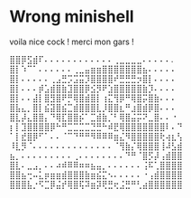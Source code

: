 # Wrong minishell

voila nice cock !
merci mon gars !

⣿⣿⡿⣫⣾⠏⠄⠄⠄⠄⠄⠄⠄⠄⠄⠄⠄⠄⢀⣀⣀⣀⣀⠄⠄⠄⠄⠄.
⣿⡇⠱⠉⠁⠄⠄⠄⠄⠄⠄⢀⣀⣤⣶⣶⣿⣿⣿⣿⣿⣿⣿⣦⠄⠄⠄⠄⠄
⣿⡇⠄⠄⠄⠄⠄⢀⣠⣛⡩⣩⣭⡹⣿⣿⣿⣿⠞⣛⣛⣛⡲⣿⡇⠄⠄⠄⠄
⣿⡇⠄⠄⠄⡾⣡⣾⣿⣷⣹⣿⣿⡿⣪⡻⠟⣱⣿⣿⣿⣿⣿⣷⡹⠄⠄⠄⠄
⣿⡇⠄⠄⣼⡇⣿⣻⣿⠟⡛⢿⣿⣾⣿⡇⢰⣍⢻⡿⠛⢿⣿⡭⣿⣷⠄⠄⠄
⣿⣧⣄⡀⣿⡇⣮⣽⣿⣮⣉⣾⣿⣿⣿⣇⡸⣿⣿⣆⠛⣰⣿⣾⡿⣿⠄⠄⠄
⣿⣇⡼⣄⣿⣿⡄⠙⢿⣏⣿⣿⡮⠁⣉⣾⣷⡈⠃⢿⣿⣬⡭⠝⣀⣿⠄⠄⠐
⡆⡇⣹⣿⣿⣿⣿⡿⠓⠛⣉⣉⣉⣉⣙⣛⠓⠾⣟⢿⣿⣿⣿⣿⣿⣿⣿⠇⠄⠙
⠁⡇⣞⣿⡿⠋⠁⠄⠄⠈⠉⠙⠛⠛⠻⠿⠿⠿⣶⣌⠻⣿⣿⣿⣿⣿⢗⢴⣆⢣
⠸⣇⡻⠈⠄⠄⠄⠄⠄⠄⠄⠄⠄⠄⠄⠄⠄⠄⠈⢻⣷⡌⢿⣿⣿⣿⢸⠼⣣⣾
⣦⡀⠄⠄⠄⠄⠄⠄⠄⠄⠄⢀⠄⠄⠄⠄⠄⠄⠄⠄⠙⠛⠈⣿⡫⡼⢠⣾⣿⣿
⣿⣇⠄⣀⣠⡀⠄⠄⠴⠾⠿⠿⠶⠶⣦⣤⡀⠄⠄⠄⠄⠄⠄⢨⠯⢁⣿⣿⣿⣿
⣿⣿⣦⢒⠤⣅⡶⣶⣶⣾⣿⣿⣿⣷⣶⣮⣍⠢⠄⠄⠄⠄⠄⠐⢠⣾⣿⣿⣿⣿
⣿⣿⣿⣧⡐⠫⣉⡿⣬⡞⢿⣿⢯⠽⣶⡽⢟⣛⢖⣨⣛⠛⢃⣴⣿⣿⣿⣿⣿⣿
